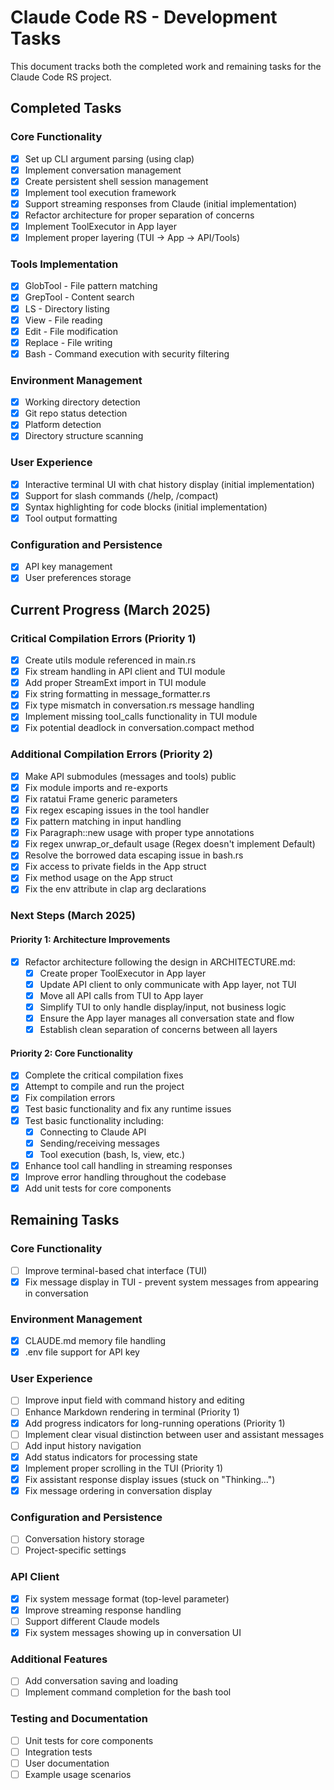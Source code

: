 # Claude Code RS - Development Tasks

This document tracks both the completed work and remaining tasks for the Claude Code RS project.

## Completed Tasks

### Core Functionality
- [x] Set up CLI argument parsing (using clap)
- [x] Implement conversation management
- [x] Create persistent shell session management
- [x] Implement tool execution framework
- [x] Support streaming responses from Claude (initial implementation)
- [x] Refactor architecture for proper separation of concerns
- [x] Implement ToolExecutor in App layer
- [x] Implement proper layering (TUI → App → API/Tools)

### Tools Implementation
- [x] GlobTool - File pattern matching
- [x] GrepTool - Content search
- [x] LS - Directory listing
- [x] View - File reading
- [x] Edit - File modification
- [x] Replace - File writing
- [x] Bash - Command execution with security filtering

### Environment Management
- [x] Working directory detection
- [x] Git repo status detection
- [x] Platform detection
- [x] Directory structure scanning

### User Experience
- [x] Interactive terminal UI with chat history display (initial implementation)
- [x] Support for slash commands (/help, /compact)
- [x] Syntax highlighting for code blocks (initial implementation)
- [x] Tool output formatting

### Configuration and Persistence
- [x] API key management
- [x] User preferences storage

## Current Progress (March 2025)

### Critical Compilation Errors (Priority 1)
- [x] Create utils module referenced in main.rs
- [x] Fix stream handling in API client and TUI module
- [x] Add proper StreamExt import in TUI module
- [x] Fix string formatting in message_formatter.rs
- [x] Fix type mismatch in conversation.rs message handling
- [x] Implement missing tool_calls functionality in TUI module
- [x] Fix potential deadlock in conversation.compact method

### Additional Compilation Errors (Priority 2)
- [x] Make API submodules (messages and tools) public
- [x] Fix module imports and re-exports
- [x] Fix ratatui Frame generic parameters
- [x] Fix regex escaping issues in the tool handler
- [x] Fix pattern matching in input handling
- [x] Fix Paragraph::new usage with proper type annotations
- [x] Fix regex unwrap_or_default usage (Regex doesn't implement Default)
- [x] Resolve the borrowed data escaping issue in bash.rs
- [x] Fix access to private fields in the App struct
- [x] Fix method usage on the App struct
- [x] Fix the env attribute in clap arg declarations

### Next Steps (March 2025)

#### Priority 1: Architecture Improvements
- [x] Refactor architecture following the design in ARCHITECTURE.md:
  - [x] Create proper ToolExecutor in App layer
  - [x] Update API client to only communicate with App layer, not TUI
  - [x] Move all API calls from TUI to App layer
  - [x] Simplify TUI to only handle display/input, not business logic
  - [x] Ensure the App layer manages all conversation state and flow
  - [x] Establish clean separation of concerns between all layers

#### Priority 2: Core Functionality
- [x] Complete the critical compilation fixes
- [x] Attempt to compile and run the project
- [x] Fix compilation errors
- [x] Test basic functionality and fix any runtime issues
- [x] Test basic functionality including:
  - [x] Connecting to Claude API
  - [x] Sending/receiving messages
  - [x] Tool execution (bash, ls, view, etc.)
- [x] Enhance tool call handling in streaming responses
- [x] Improve error handling throughout the codebase
- [x] Add unit tests for core components

## Remaining Tasks

### Core Functionality
- [ ] Improve terminal-based chat interface (TUI)
- [x] Fix message display in TUI - prevent system messages from appearing in conversation

### Environment Management
- [x] CLAUDE.md memory file handling
- [x] .env file support for API key

### User Experience
- [ ] Improve input field with command history and editing
- [ ] Enhance Markdown rendering in terminal (Priority 1)
- [x] Add progress indicators for long-running operations (Priority 1)
- [ ] Implement clear visual distinction between user and assistant messages
- [ ] Add input history navigation
- [x] Add status indicators for processing state
- [x] Implement proper scrolling in the TUI (Priority 1)
- [x] Fix assistant response display issues (stuck on "Thinking...")
- [x] Fix message ordering in conversation display

### Configuration and Persistence
- [ ] Conversation history storage
- [ ] Project-specific settings

### API Client
- [x] Fix system message format (top-level parameter)
- [x] Improve streaming response handling
- [ ] Support different Claude models
- [x] Fix system messages showing up in conversation UI

### Additional Features
- [ ] Add conversation saving and loading
- [ ] Implement command completion for the bash tool

### Testing and Documentation
- [ ] Unit tests for core components
- [ ] Integration tests
- [ ] User documentation
- [ ] Example usage scenarios